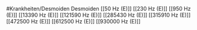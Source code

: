 #Krankheiten/Desmoiden
Desmoiden
[[50 Hz (E)]]
[[230 Hz (E)]]
[[950 Hz (E)]]
[[13390 Hz (E)]]
[[121590 Hz (E)]]
[[285430 Hz (E)]]
[[315910 Hz (E)]]
[[472500 Hz (E)]]
[[612500 Hz (E)]]
[[930000 Hz (E)]]